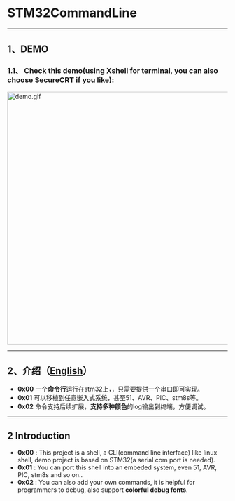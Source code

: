 # STM32CommandLine

___

## 1、DEMO
### 1.1、 Check this demo(using Xshell for terminal, you can also choose SecureCRT if you like):
<img src="./Doc/demo.gif" width = "851" height = "576" alt="demo.gif" align=center />

___

## 2、介绍（[English](#2-introduction)）
- **0x00** 一个**命令行**运行在stm32上，，只需要提供一个串口即可实现。
- **0x01** 可以移植到任意嵌入式系统，甚至51、AVR、PIC、stm8s等。
- **0x02** 命令支持后续扩展，**支持多种颜色**的log输出到终端，方便调试。

___

## 2 Introduction

- **0x00** : This project is a shell, a CLI(command line interface) like linux shell, demo project is based on STM32(a serial com port is needed).
- **0x01** : You can port this shell into an embeded system, even 51, AVR, PIC, stm8s and so on..
- **0x02** : You can also add your own commands, it is helpful for programmers to debug, also support **colorful debug fonts**.
